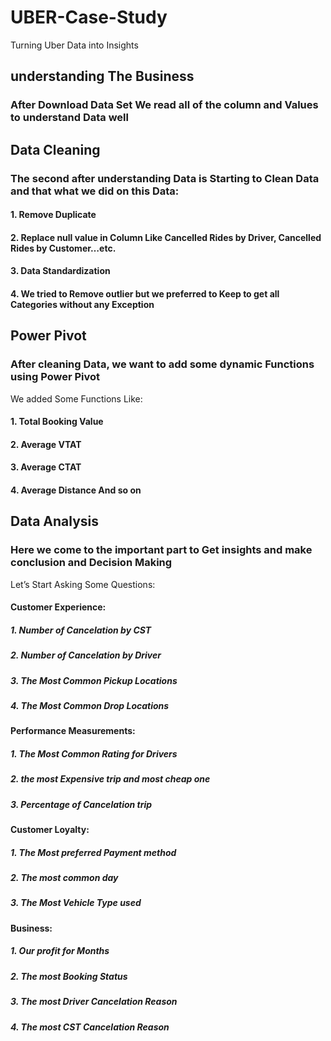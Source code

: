 # UBER-Case-Study
Turning Uber Data into Insights

## understanding The Business
### After Download Data Set We read all of the column and Values to understand Data well 
## Data Cleaning
### The second after understanding Data is Starting to Clean Data and that what we did on this Data:
#### 1.	Remove Duplicate
#### 2.	Replace null value in Column Like Cancelled Rides by Driver, Cancelled Rides by Customer…etc.
#### 3.	Data Standardization
#### 4.	We tried to Remove outlier but we preferred to Keep to get all Categories without any Exception
## Power Pivot
### After cleaning Data, we want to add some dynamic Functions using Power Pivot
 We added Some Functions Like:
#### 1.	Total Booking Value
#### 2.	Average VTAT
#### 3.	Average CTAT
#### 4.	Average Distance And so on
## Data Analysis
### Here we come to the important part to Get insights and make conclusion and Decision Making
Let’s Start Asking Some Questions:
#### **Customer Experience:**
##### 1.	Number of Cancelation by CST
##### 2.	Number of Cancelation by Driver
##### 3.	The Most Common Pickup Locations
##### 4.	The Most Common Drop Locations
#### **Performance Measurements:**
##### 1.	The Most Common Rating for Drivers
##### 2.	the most Expensive trip and most cheap one
##### 3.	Percentage of Cancelation trip
#### **Customer Loyalty:**
##### 1.	The Most preferred Payment method
##### 2.	The most common day
##### 3.	The Most Vehicle Type used
#### **Business:**
##### 1.	Our profit for Months 
##### 2.	The most Booking Status
##### 3.	The most Driver Cancelation Reason
##### 4.	The most CST Cancelation Reason
